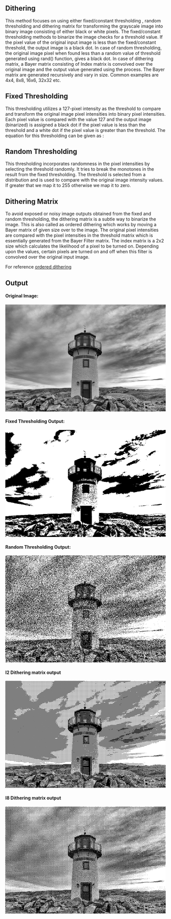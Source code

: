 ## Dithering

This method focuses on using either fixed/constant thresholding , random thresholding and dithering matrix for transforming the grayscale image into binary image consisting of either black or white pixels. The fixed/constant thresholding methods to binarize the image checks for a threshold value. If the pixel value of the original input image is less than the fixed/constant threshold, the output image is a black dot. In case of random thresholding,
the original image pixel when found less than a random value of threshold generated using rand() function, gives a black dot. In case of dithering matrix, a Bayer matrix consisting of Index matrix is convolved over the original image and the output value generated using the
process. The Bayer matrix are generated recursively and vary in size. Common examples are 4x4, 8x8, 16x6, 32x32 etc.

## Fixed Thresholding

This thresholding utilizes a 127-pixel intensity as the threshold to compare and transform
the original image pixel intensities into binary pixel intensities. Each pixel value is
compared with the value 127 and the output image (binarized) is assigned a black dot if
the pixel value is less than the threshold and a white dot if the pixel value is greater than
the threshold. The equation for this thresholding can be given as :

## Random Thresholding

This thresholding incorporates randomness in the pixel intensities by selecting the
threshold randomly. It tries to break the monotones in the result from the fixed
thresholding. The threshold is selected from a distribution and is used to compare with
the original image intensity values. If greater that we map it to 255 otherwise we map it
to zero.

## Dithering Matrix

To avoid exposed or noisy image outputs obtained from the fixed and random
thresholding, the dithering matrix is a subtle way to binarize the image. This is also
called as ordered dithering which works by moving a Bayer matrix of given size over to
the image. The original pixel intensities are compared with the pixel intensities in the
threshold matrix which is essentially generated from the Bayer Filter matrix.
The index matrix is a 2x2 size which calculates the likelihood of a pixel to be turned on.
Depending upon the values, certain pixels are turned on and off when this filter is
convolved over the original input image.

For reference [ordered dithering](https://en.wikipedia.org/wiki/Ordered_dithering)

## Output 

#### Original Image:

![Original](images/test_image.png) <!-- .element height="50%" width="50%" -->

#### Fixed Thresholding Output: 

![Sobel](images/fixed.png) <!-- .element height="50%" width="50%" -->

#### Random Thresholding Output: 

![Canny](images/random.png) <!-- .element height="50%" width="50%" -->

#### I2 Dithering matrix output 

![I2](images/i2.png) <!-- .element height="50%" width="50%" -->

#### I8 Dithering matrix output 

![I8](images/i8.png) <!-- .element height="50%" width="50%" -->
